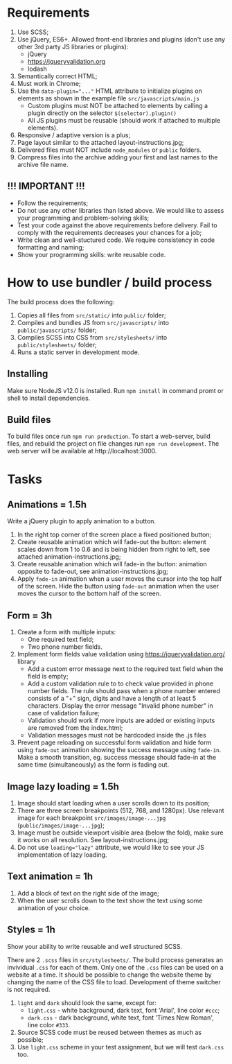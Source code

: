 # Requirements

1. Use SCSS;
2. Use jQuery, ES6+. Allowed front-end libraries and plugins (don't use any other 3rd party JS libraries or plugins):
   - jQuery
   - https://jqueryvalidation.org
   - lodash
3. Semantically correct HTML;
4. Must work in Chrome;
5. Use the `data-plugin="..."` HTML attribute to initialize plugins on elements as shown in the example file `src/javascripts/main.js`
   - Custom plugins must NOT be attached to elements by calling a plugin directly on the selector `$(selector).plugin()`
   - All JS plugins must be reusable (should work if attached to multiple elements).
6. Responsive / adaptive version is a plus;
7. Page layout similar to the attached layout-instructions.jpg;
8. Delivered files must NOT include `node_modules` or `public` folders.
9. Compress files into the archive adding your first and last names to the archive file name.

## !!! IMPORTANT !!!

- Follow the requirements;
- Do not use any other libraries than listed above. We would like to assess your programming and problem-solving skills;
- Test your code against the above requirements before delivery. Fail to comply with the requirements decreases your chances for a job;
- Write clean and well-stuctured code. We require consistency in code formatting and naming;
- Show your programming skills: write reusable code.

# How to use bundler / build process

The build process does the following:

1. Copies all files from `src/static/` into `public/` folder;
2. Compiles and bundles JS from `src/javascripts/` into `public/javascripts/` folder;
3. Compiles SCSS into CSS from `src/stylesheets/` into `public/stylesheets/` folder;
4. Runs a static server in development mode.

## Installing

Make sure NodeJS v12.0 is installed.
Run `npm install` in command promt or shell to install dependencies.

## Build files

To build files once run `npm run production`.
To start a web-server, build files, and rebuild the project on file changes run `npm run development`. The web server will be available at http://localhost:3000.

# Tasks

## Animations = 1.5h

Write a jQuery plugin to apply animation to a button.

1. In the right top corner of the screen place a fixed positioned button;
2. Create reusable animation which will fade-out the button: element scales down from 1 to 0.6 and is being hidden from right to left, see attached animation-instructions.jpg;
3. Create reusable animation which will fade-in the button: animation opposite to fade-out, see animation-instructions.jpg;
4. Apply `fade-in` animation when a user moves the cursor into the top half of the screen. Hide the button using `fade-out` animation when the user moves the cursor to the bottom half of the screen.

## Form = 3h

1. Create a form with multiple inputs:
   - One required text field;
   - Two phone number fields.
2. Implement form fields value validation using https://jqueryvalidation.org/ library
   - Add a custom error message next to the required text field when the field is empty;
   - Add a custom validation rule to to check value provided in phone number fields. The rule should pass when a phone number entered consists of a "+" sign, digits and have a length of at least 5 characters. Display the error message "Invalid phone number" in case of validation failure;
   - Validation should work if more inputs are added or existing inputs are removed from the index.html;
   - Validation messages must not be hardcoded inside the .js files
3. Prevent page reloading on successful form validation and hide form using `fade-out` animation showing the success message using `fade-in`.
   Make a smooth transition, eg. success message should fade-in at the same time (simultaneously) as the form is fading out.

## Image lazy loading = 1.5h

1. Image should start loading when a user scrolls down to its position;
2. There are three screen breakpoints (512, 768, and 1280px). Use relevant image for each breakpoint `src/images/image-...jpg` (`public/images/image-...jpg`);
3. Image must be outside viewport visible area (below the fold), make sure it works on all resolution. See layout-instructions.jpg;
4. Do not use `loading="lazy"` attribute, we would like to see your JS implementation of lazy loading.

## Text animation = 1h

1. Add a block of text on the right side of the image;
2. When the user scrolls down to the text show the text using some animation of your choice.

## Styles = 1h

Show your ability to write reusable and well structured SCSS.

There are 2 `.scss` files in `src/stylesheets/`. The build process generates an invividual `.css` for each of them.
Only one of the `.css` files can be used on a website at a time. It should be possible to change the website theme by changing the name of the CSS file to load. Development of theme switcher is not required.

1. `light` and `dark` should look the same, except for:
   - `light.css` - white background, dark text, font 'Arial', line color `#ccc`;
   - `dark.css` - dark background, white text, font 'Times New Roman', line color `#333`.
2. Source SCSS code must be reused between themes as much as possible;
3. Use `light.css` scheme in your test assignment, but we will test `dark.css` too.
